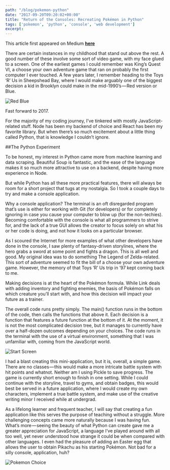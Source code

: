 ```yaml
---
path: "/blog/pokemon-python"
date: "2017-09-20T09:20:02+00:00"
title: "Return of the Consoles: Recreating Pokémon in Python"
tags: ['pokemon', 'python', 'console', 'web development']
excerpt: 
---
```


This article first appeared on Medium [__here__](https://hackernoon.com/postgresql-explained-with-basketball-players-f99fb812c065)

There are certain instances in my childhood that stand out above the rest. A good number of these involve some sort of video game, with my face glued to a screen. One of the earliest games I could remember was King’s Quest VI, a choose your own adventure game that ran on probably the first computer I ever touched. A few years later, I remember heading to the Toys ‘R’ Us in Sheepshead Bay, where I would make arguably one of the biggest decision a kid in Brooklyn could make in the mid-1990’s — Red version or Blue.

![Red Blue](https://cdn-images-1.medium.com/max/1600/1*_MdfIi7rGx6Yz8rqXvcbKQ.jpeg)

Fast forward to 2017.

For the majority of my coding journey, I’ve tinkered with mostly JavaScript-related stuff. Node has been my backend of choice and React has been my favorite library. But when there’s so much excitement about a little thing called Python, that is knowledge I couldn’t ignore.

##The Python Experiment 

To be honest, my interest in Python came more from machine learning and data scraping. Beautiful Soup is fantastic, and the ease of the language makes it so much more attractive to use on a backend, despite having more experience in Node.

But while Python has all these more practical features, there will always be room for a short project that tugs at my nostalgia. So I took a couple days to try and make a console application.

Why a console application? The terminal is an oft disregarded program that’s use is either for working with Git (for developers) or for completely ignoring in case you cause your computer to blow up (for the non-techies). Becoming comfortable with the console is what all programmers to strive for, and the lack of a true GUI allows the creator to focus solely on what his or her code is doing, and not how it looks on a particular browser.

As I scoured the Internet for more examples of what other developers have done in the console, I saw plenty of fantasy-driven storylines, where the hero grabs a sword at some point and fights a dragon. This is all well and good. My original idea was to do something The Legend of Zelda-related. This sort of adventure seemed to fit the bill of a choose your own adventure game. However, the memory of that Toys ‘R’ Us trip in ’97 kept coming back to me.

Making decisions is at the heart of the Pokémon formula. While Link deals with adding inventory and fighting enemies, the basis of Pokémon falls on which creature you’ll start with, and how this decision will impact your future as a trainer.

The overall code runs pretty simply. The main() function runs in the bottom of the code, then calls the functions that above it. Each decision is a function that features a future function at the bottom of it. At the moment, it is not the most complicated decision tree, but it manages to currently have over a half-dozen outcomes depending on your choices. The code runs in the terminal with the use of a virtual environment, something that I was unfamiliar with, coming from the JavaScript world.

![Start Screen](https://cdn-images-1.medium.com/max/1200/1*I51KEPyZyOm0AyqOSadG0A.gif)

I had a blast creating this mini-application, but it is, overall, a simple game. There are no classes — this would make a more intricate battle system with hit points and whatnot. Neither am I using Pickle to save progress. The game is currently short enough to finish in one setting. While I could continue with the storyline, travel to gyms, and obtain badges, this would best be served in a future application, where I would create my own characters, implement a true battle system, and make use of the creative writing minor I received while at undergrad.

As a lifelong learner and frequent teacher, I will say that creating a fun application like this serves the purpose of teaching without a struggle. More challenging concepts came more naturally because I was having fun. What’s more — seeing the beauty of what Python can create gave me a greater appreciation for JavaScript, a language I’ve played around with all too well, yet never understood how strange it could be when compared with other languages. I even had the pleasure of adding an Easter egg that allows the user to obtain Pikachu as his starting Pokémon. Not bad for a silly console, application, huh?

![Pokemon Choice](https://cdn-images-1.medium.com/max/1600/1*QtgyiFepJTh9TBjwTsKarg.gif)

